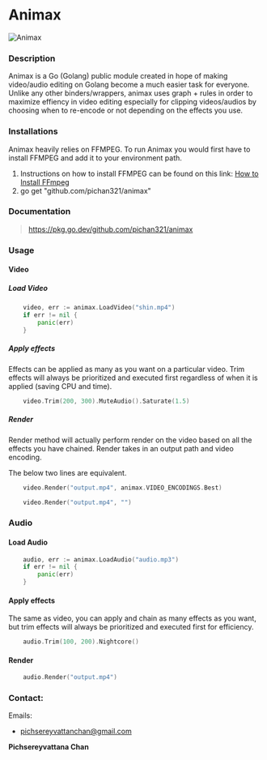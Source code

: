 # Animax 

 ![Animax](https://i.ibb.co/ccKy1PK/logo-circle.jpg)

### Description
 Animax is a Go (Golang) public module created in hope of making video/audio editing on Golang become a much easier task for everyone. Unlike any other binders/wrappers, animax uses graph + rules in order to maximize effiency in video editing especially for clipping videos/audios by choosing when to re-encode or not depending on the effects you use.
  
### Installations

Animax heavily relies on FFMPEG. To run Animax you would first have to install FFMPEG and add it to your environment path. 
1. Instructions on how to install FFMPEG can be found on this link: [How to Install FFmpeg ](https://gist.github.com/barbietunnie/47a3de3de3274956617ce092a3bc03a1)
2. go get "github.com/pichan321/animax"

### Documentation

>https://pkg.go.dev/github.com/pichan321/animax

### Usage

  #### Video

 ##### Load Video

```go
	video, err := animax.LoadVideo("shin.mp4")
	if err != nil {
		panic(err)
	}
```
##### Apply effects
Effects can be applied as many as you want on a particular video. Trim effects will always be prioritized and executed first regardless of when it is applied (saving CPU and time).

```go
	video.Trim(200, 300).MuteAudio().Saturate(1.5)
```
##### Render
Render method will actually perform render on the video based on all the effects you have chained. Render takes in an output path and video encoding. 

The below two lines are equivalent.
```go
	video.Render("output.mp4", animax.VIDEO_ENCODINGS.Best)
```

```go
	video.Render("output.mp4", "")
```

### Audio

#### Load Audio

```go
	audio, err := animax.LoadAudio("audio.mp3")
	if err != nil {
		panic(err)
	}
```

#### Apply effects
The same as video, you can apply and chain as many effects as you want, but trim effects will always be prioritized and executed first for efficiency.
  
```go
	audio.Trim(100, 200).Nightcore()
```

#### Render

```go
	audio.Render("output.mp4")
```

### Contact:

 
Emails:
- pichsereyvattanchan@gmail.com

**Pichsereyvattana Chan**
